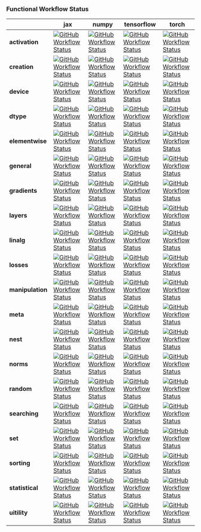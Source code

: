 ### Functional Workflow Status

|                  | jax                                                                                                                                                                                                      | numpy                                                                                                                                                                                                     | tensorflow                                                                                                                                                                                                     | torch                                                                                                                                                                                                        |
| ---------------- | -------------------------------------------------------------------------------------------------------------------------------------------------------------------------------------------------------- | --------------------------------------------------------------------------------------------------------------------------------------------------------------------------------------------------------- | -------------------------------------------------------------------------------------------------------------------------------------------------------------------------------------------------------------- | ------------------------------------------------------------------------------------------------------------------------------------------------------------------------------------------------------------ |
| **activation**   | [![GitHub Workflow Status](https://img.shields.io/github/workflow/status/unifyai/ivy/test-fn-activations-jax?label=%20)](https://github.com/unifyai/ivy/actions/workflows/test-fn-activations-jax.yml)   | [![GitHub Workflow Status](https://img.shields.io/github/workflow/status/unifyai/ivy/test-fn-activations-numpy?label=%20)](https://github.com/unifyai/ivy/actions/workflows/test-fn-activations-np.yml)   | [![GitHub Workflow Status](https://img.shields.io/github/workflow/status/unifyai/ivy/test-fn-activations-tensorflow?label=%20)](https://github.com/unifyai/ivy/actions/workflows/test-fn-activations-tf.yml)   | [![GitHub Workflow Status](https://img.shields.io/github/workflow/status/unifyai/ivy/test-fn-activations-torch?label=%20)](https://github.com/unifyai/ivy/actions/workflows/test-fn-activations-torch.yml)   |
| **creation**     | [![GitHub Workflow Status](https://img.shields.io/github/workflow/status/unifyai/ivy/test-fn-creation-torch?label=%20)](https://github.com/unifyai/ivy/actions/workflows/test-fn-creation-jax.yml)       | [![GitHub Workflow Status](https://img.shields.io/github/workflow/status/unifyai/ivy/test-fn-creation-numpy?label=%20)](https://github.com/unifyai/ivy/actions/workflows/test-fn-creation-np.yml)         | [![GitHub Workflow Status](https://img.shields.io/github/workflow/status/unifyai/ivy/test-fn-creation-tensorflow?label=%20)](https://github.com/unifyai/ivy/actions/workflows/test-fn-creation-tf.yml)         | [![GitHub Workflow Status](https://img.shields.io/github/workflow/status/unifyai/ivy/test-fn-creation-torch?label=%20)](https://github.com/unifyai/ivy/actions/workflows/test-fn-creation-torch.yml)         |
| **device**       | [![GitHub Workflow Status](https://img.shields.io/github/workflow/status/unifyai/ivy/test-fn-device-jax?label=%20)](https://github.com/unifyai/ivy/actions/workflows/test-fn-device-jax.yml)             | [![GitHub Workflow Status](https://img.shields.io/github/workflow/status/unifyai/ivy/test-fn-device-numpy?label=%20)](https://github.com/unifyai/ivy/actions/workflows/test-fn-device-np.yml)             | [![GitHub Workflow Status](https://img.shields.io/github/workflow/status/unifyai/ivy/test-fn-device-tensorflow?label=%20)](https://github.com/unifyai/ivy/actions/workflows/test-fn-device-tf.yml)             | [![GitHub Workflow Status](https://img.shields.io/github/workflow/status/unifyai/ivy/test-fn-device-torch?label=%20)](https://github.com/unifyai/ivy/actions/workflows/test-fn-device-torch.yml)             |
| **dtype**        | [![GitHub Workflow Status](https://img.shields.io/github/workflow/status/unifyai/ivy/test-fn-dtype-jax?label=%20)](https://github.com/unifyai/ivy/actions/workflows/test-fn-dtype-jax.yml)               | [![GitHub Workflow Status](https://img.shields.io/github/workflow/status/unifyai/ivy/test-fn-dtype-numpy?label=%20)](https://github.com/unifyai/ivy/actions/workflows/test-fn-dtype-np.yml)               | [![GitHub Workflow Status](https://img.shields.io/github/workflow/status/unifyai/ivy/test-fn-dtype-tensorflow?label=%20)](https://github.com/unifyai/ivy/actions/workflows/test-fn-dtype-tf.yml)               | [![GitHub Workflow Status](https://img.shields.io/github/workflow/status/unifyai/ivy/test-fn-dtype-torch?label=%20)](https://github.com/unifyai/ivy/actions/workflows/test-fn-dtype-torch.yml)               |
| **elementwise**  | [![GitHub Workflow Status](https://img.shields.io/github/workflow/status/unifyai/ivy/test-fn-elementwise-jax?label=%20)](https://github.com/unifyai/ivy/actions/workflows/test-fn-elementwise-jax.yml)   | [![GitHub Workflow Status](https://img.shields.io/github/workflow/status/unifyai/ivy/test-fn-elementwise-numpy?label=%20)](https://github.com/unifyai/ivy/actions/workflows/test-fn-elementwise-np.yml)   | [![GitHub Workflow Status](https://img.shields.io/github/workflow/status/unifyai/ivy/test-fn-elementwise-tensorflow?label=%20)](https://github.com/unifyai/ivy/actions/workflows/test-fn-elementwise-tf.yml)   | [![GitHub Workflow Status](https://img.shields.io/github/workflow/status/unifyai/ivy/test-fn-elementwise-torch?label=%20)](https://github.com/unifyai/ivy/actions/workflows/test-fn-elementwise-torch.yml)   |
| **general**      | [![GitHub Workflow Status](https://img.shields.io/github/workflow/status/unifyai/ivy/test-fn-general-jax?label=%20)](https://github.com/unifyai/ivy/actions/workflows/test-fn-general-jax.yml)           | [![GitHub Workflow Status](https://img.shields.io/github/workflow/status/unifyai/ivy/test-fn-general-numpy?label=%20)](https://github.com/unifyai/ivy/actions/workflows/test-fn-general-np.yml)           | [![GitHub Workflow Status](https://img.shields.io/github/workflow/status/unifyai/ivy/test-fn-general-tensorflow?label=%20)](https://github.com/unifyai/ivy/actions/workflows/test-fn-general-tf.yml)           | [![GitHub Workflow Status](https://img.shields.io/github/workflow/status/unifyai/ivy/test-fn-general-torch?label=%20)](https://github.com/unifyai/ivy/actions/workflows/test-fn-general-torch.yml)           |
| **gradients**    | [![GitHub Workflow Status](https://img.shields.io/github/workflow/status/unifyai/ivy/test-fn-gradients-jax?label=%20)](https://github.com/unifyai/ivy/actions/workflows/test-fn-gradients-jax.yml)       | [![GitHub Workflow Status](https://img.shields.io/github/workflow/status/unifyai/ivy/test-fn-gradients-numpy?label=%20)](https://github.com/unifyai/ivy/actions/workflows/test-fn-gradients-np.yml)       | [![GitHub Workflow Status](https://img.shields.io/github/workflow/status/unifyai/ivy/test-fn-gradients-tensorflow?label=%20)](https://github.com/unifyai/ivy/actions/workflows/test-fn-gradients-tf.yml)       | [![GitHub Workflow Status](https://img.shields.io/github/workflow/status/unifyai/ivy/test-fn-gradients-torch?label=%20)](https://github.com/unifyai/ivy/actions/workflows/test-fn-gradients-torch.yml)       |
| **layers**       | [![GitHub Workflow Status](https://img.shields.io/github/workflow/status/unifyai/ivy/test-fn-layers-jax?label=%20)](https://github.com/unifyai/ivy/actions/workflows/test-fn-layers-jax.yml)             | [![GitHub Workflow Status](https://img.shields.io/github/workflow/status/unifyai/ivy/test-fn-layers-numpy?label=%20)](https://github.com/unifyai/ivy/actions/workflows/test-fn-layers-np.yml)             | [![GitHub Workflow Status](https://img.shields.io/github/workflow/status/unifyai/ivy/test-fn-layers-tensorflow?label=%20)](https://github.com/unifyai/ivy/actions/workflows/test-fn-layers-tf.yml)             | [![GitHub Workflow Status](https://img.shields.io/github/workflow/status/unifyai/ivy/test-fn-layers-torch?label=%20)](https://github.com/unifyai/ivy/actions/workflows/test-fn-layers-torch.yml)             |
| **linalg**       | [![GitHub Workflow Status](https://img.shields.io/github/workflow/status/unifyai/ivy/test-fn-linalg-jax?label=%20)](https://github.com/unifyai/ivy/actions/workflows/test-fn-linalg-jax.yml)             | [![GitHub Workflow Status](https://img.shields.io/github/workflow/status/unifyai/ivy/test-fn-linalg-numpy?label=%20)](https://github.com/unifyai/ivy/actions/workflows/test-fn-linalg-np.yml)             | [![GitHub Workflow Status](https://img.shields.io/github/workflow/status/unifyai/ivy/test-fn-linalg-tensorflow?label=%20)](https://github.com/unifyai/ivy/actions/workflows/test-fn-linalg-tf.yml)             | [![GitHub Workflow Status](https://img.shields.io/github/workflow/status/unifyai/ivy/test-fn-linalg-torch?label=%20)](https://github.com/unifyai/ivy/actions/workflows/test-fn-linalg-torch.yml)             |
| **losses**       | [![GitHub Workflow Status](https://img.shields.io/github/workflow/status/unifyai/ivy/test-fn-losses-jax?label=%20)](https://github.com/unifyai/ivy/actions/workflows/test-fn-losses-jax.yml)             | [![GitHub Workflow Status](https://img.shields.io/github/workflow/status/unifyai/ivy/test-fn-losses-numpy?label=%20)](https://github.com/unifyai/ivy/actions/workflows/test-fn-losses-np.yml)             | [![GitHub Workflow Status](https://img.shields.io/github/workflow/status/unifyai/ivy/test-fn-losses-tensorflow?label=%20)](https://github.com/unifyai/ivy/actions/workflows/test-fn-losses-tf.yml)             | [![GitHub Workflow Status](https://img.shields.io/github/workflow/status/unifyai/ivy/test-fn-losses-torch?label=%20)](https://github.com/unifyai/ivy/actions/workflows/test-fn-losses-torch.yml)             |
| **manipulation** | [![GitHub Workflow Status](https://img.shields.io/github/workflow/status/unifyai/ivy/test-fn-manipulation-jax?label=%20)](https://github.com/unifyai/ivy/actions/workflows/test-fn-manipulation-jax.yml) | [![GitHub Workflow Status](https://img.shields.io/github/workflow/status/unifyai/ivy/test-fn-manipulation-numpy?label=%20)](https://github.com/unifyai/ivy/actions/workflows/test-fn-manipulation-np.yml) | [![GitHub Workflow Status](https://img.shields.io/github/workflow/status/unifyai/ivy/test-fn-manipulation-tensorflow?label=%20)](https://github.com/unifyai/ivy/actions/workflows/test-fn-manipulation-tf.yml) | [![GitHub Workflow Status](https://img.shields.io/github/workflow/status/unifyai/ivy/test-fn-manipulation-torch?label=%20)](https://github.com/unifyai/ivy/actions/workflows/test-fn-manipulation-torch.yml) |
| **meta**         | [![GitHub Workflow Status](https://img.shields.io/github/workflow/status/unifyai/ivy/test-fn-meta-jax?label=%20)](https://github.com/unifyai/ivy/actions/workflows/test-fn-meta-jax.yml)                 | [![GitHub Workflow Status](https://img.shields.io/github/workflow/status/unifyai/ivy/test-fn-meta-numpy?label=%20)](https://github.com/unifyai/ivy/actions/workflows/test-fn-meta-np.yml)                 | [![GitHub Workflow Status](https://img.shields.io/github/workflow/status/unifyai/ivy/test-fn-meta-tensorflow?label=%20)](https://github.com/unifyai/ivy/actions/workflows/test-fn-meta-tf.yml)                 | [![GitHub Workflow Status](https://img.shields.io/github/workflow/status/unifyai/ivy/test-fn-meta-torch?label=%20)](https://github.com/unifyai/ivy/actions/workflows/test-fn-meta-torch.yml)                 |
| **nest**         | [![GitHub Workflow Status](https://img.shields.io/github/workflow/status/unifyai/ivy/test-fn-nest-jax?label=%20)](https://github.com/unifyai/ivy/actions/workflows/test-fn-nest-jax.yml)                 | [![GitHub Workflow Status](https://img.shields.io/github/workflow/status/unifyai/ivy/test-fn-nest-numpy?label=%20)](https://github.com/unifyai/ivy/actions/workflows/test-fn-nest-np.yml)                 | [![GitHub Workflow Status](https://img.shields.io/github/workflow/status/unifyai/ivy/test-fn-nest-tensorflow?label=%20)](https://github.com/unifyai/ivy/actions/workflows/test-fn-nest-tf.yml)                 | [![GitHub Workflow Status](https://img.shields.io/github/workflow/status/unifyai/ivy/test-fn-nest-torch?label=%20)](https://github.com/unifyai/ivy/actions/workflows/test-fn-nest-torch.yml)                 |
| **norms**        | [![GitHub Workflow Status](https://img.shields.io/github/workflow/status/unifyai/ivy/test-fn-norms-jax?label=%20)](https://github.com/unifyai/ivy/actions/workflows/test-fn-norms-jax.yml)               | [![GitHub Workflow Status](https://img.shields.io/github/workflow/status/unifyai/ivy/test-fn-norms-numpy?label=%20)](https://github.com/unifyai/ivy/actions/workflows/test-fn-norms-np.yml)               | [![GitHub Workflow Status](https://img.shields.io/github/workflow/status/unifyai/ivy/test-fn-norms-tensorflow?label=%20)](https://github.com/unifyai/ivy/actions/workflows/test-fn-norms-tf.yml)               | [![GitHub Workflow Status](https://img.shields.io/github/workflow/status/unifyai/ivy/test-fn-norms-torch?label=%20)](https://github.com/unifyai/ivy/actions/workflows/test-fn-norms-torch.yml)               |
| **random**       | [![GitHub Workflow Status](https://img.shields.io/github/workflow/status/unifyai/ivy/test-fn-random-jax?label=%20)](https://github.com/unifyai/ivy/actions/workflows/test-fn-random-jax.yml)             | [![GitHub Workflow Status](https://img.shields.io/github/workflow/status/unifyai/ivy/test-fn-random-numpy?label=%20)](https://github.com/unifyai/ivy/actions/workflows/test-fn-random-np.yml)             | [![GitHub Workflow Status](https://img.shields.io/github/workflow/status/unifyai/ivy/test-fn-random-tensorflow?label=%20)](https://github.com/unifyai/ivy/actions/workflows/test-fn-random-tf.yml)             | [![GitHub Workflow Status](https://img.shields.io/github/workflow/status/unifyai/ivy/test-fn-random-torch?label=%20)](https://github.com/unifyai/ivy/actions/workflows/test-fn-random-torch.yml)             |
| **searching**    | [![GitHub Workflow Status](https://img.shields.io/github/workflow/status/unifyai/ivy/test-fn-searching-jax?label=%20)](https://github.com/unifyai/ivy/actions/workflows/test-fn-searching-jax.yml)       | [![GitHub Workflow Status](https://img.shields.io/github/workflow/status/unifyai/ivy/test-fn-searching-numpy?label=%20)](https://github.com/unifyai/ivy/actions/workflows/test-fn-searching-np.yml)       | [![GitHub Workflow Status](https://img.shields.io/github/workflow/status/unifyai/ivy/test-fn-searching-tensorflow?label=%20)](https://github.com/unifyai/ivy/actions/workflows/test-fn-searching-tf.yml)       | [![GitHub Workflow Status](https://img.shields.io/github/workflow/status/unifyai/ivy/test-fn-searching-torch?label=%20)](https://github.com/unifyai/ivy/actions/workflows/test-fn-searching-torch.yml)       |
| **set**          | [![GitHub Workflow Status](https://img.shields.io/github/workflow/status/unifyai/ivy/test-fn-set-jax?label=%20)](https://github.com/unifyai/ivy/actions/workflows/test-fn-set-jax.yml)                   | [![GitHub Workflow Status](https://img.shields.io/github/workflow/status/unifyai/ivy/test-fn-set-numpy?label=%20)](https://github.com/unifyai/ivy/actions/workflows/test-fn-set-np.yml)                   | [![GitHub Workflow Status](https://img.shields.io/github/workflow/status/unifyai/ivy/test-fn-set-tensorflow?label=%20)](https://github.com/unifyai/ivy/actions/workflows/test-fn-set-tf.yml)                   | [![GitHub Workflow Status](https://img.shields.io/github/workflow/status/unifyai/ivy/test-fn-set-torch?label=%20)](https://github.com/unifyai/ivy/actions/workflows/test-fn-set-torch.yml)                   |
| **sorting**      | [![GitHub Workflow Status](https://img.shields.io/github/workflow/status/unifyai/ivy/test-fn-sorting-jax?label=%20)](https://github.com/unifyai/ivy/actions/workflows/test-fn-sorting-jax.yml)           | [![GitHub Workflow Status](https://img.shields.io/github/workflow/status/unifyai/ivy/test-fn-sorting-numpy?label=%20)](https://github.com/unifyai/ivy/actions/workflows/test-fn-sorting-np.yml)           | [![GitHub Workflow Status](https://img.shields.io/github/workflow/status/unifyai/ivy/test-fn-sorting-tensorflow?label=%20)](https://github.com/unifyai/ivy/actions/workflows/test-fn-sorting-tf.yml)           | [![GitHub Workflow Status](https://img.shields.io/github/workflow/status/unifyai/ivy/test-fn-sorting-torch?label=%20)](https://github.com/unifyai/ivy/actions/workflows/test-fn-sorting-torch.yml)           |
| **statistical**  | [![GitHub Workflow Status](https://img.shields.io/github/workflow/status/unifyai/ivy/test-fn-statistical-jax?label=%20)](https://github.com/unifyai/ivy/actions/workflows/test-fn-statistical-jax.yml)   | [![GitHub Workflow Status](https://img.shields.io/github/workflow/status/unifyai/ivy/test-fn-statistical-numpy?label=%20)](https://github.com/unifyai/ivy/actions/workflows/test-fn-statistical-np.yml)   | [![GitHub Workflow Status](https://img.shields.io/github/workflow/status/unifyai/ivy/test-fn-statistical-tensorflow?label=%20)](https://github.com/unifyai/ivy/actions/workflows/test-fn-statistical-tf.yml)   | [![GitHub Workflow Status](https://img.shields.io/github/workflow/status/unifyai/ivy/test-fn-statistical-torch?label=%20)](https://github.com/unifyai/ivy/actions/workflows/test-fn-statistical-torch.yml)   |
| **uitility**     | [![GitHub Workflow Status](https://img.shields.io/github/workflow/status/unifyai/ivy/test-fn-utility-jax?label=%20)](https://github.com/unifyai/ivy/actions/workflows/test-fn-utility-jax.yml)           | [![GitHub Workflow Status](https://img.shields.io/github/workflow/status/unifyai/ivy/test-fn-utility-numpy?label=%20)](https://github.com/unifyai/ivy/actions/workflows/test-fn-utility-np.yml)           | [![GitHub Workflow Status](https://img.shields.io/github/workflow/status/unifyai/ivy/test-fn-utility-tensorflow?label=%20)](https://github.com/unifyai/ivy/actions/workflows/test-fn-utility-tf.yml)           | [![GitHub Workflow Status](https://img.shields.io/github/workflow/status/unifyai/ivy/test-fn-utility-torch?label=%20)](https://github.com/unifyai/ivy/actions/workflows/test-fn-utility-torch.yml)           |
 
